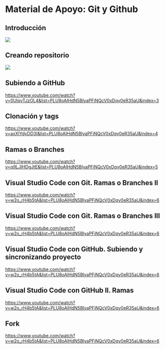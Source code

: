 # Material de Apoyo: Git y Github


## Introducción

[![](http://img.youtube.com/vi/ANF1X42_ae4/0.jpg)](http://www.youtube.com/watch?v=ANF1X42_ae4 "Introducción")

## Creando repositorio
[![](http://img.youtube.com/vi/qk-GWtcdQek/0.jpg)](http://www.youtube.com/watch?v=qk-GWtcdQek "Creando repositorio")

## Subiendo a GitHub

https://www.youtube.com/watch?v=0UlqvTJzOL4&list=PLU8oAlHdN5BlyaPFiNQcV0xDqy0eR35aU&index=3


## Clonación y tags

https://www.youtube.com/watch?v=axXlYdyDD3I&list=PLU8oAlHdN5BlyaPFiNQcV0xDqy0eR35aU&index=4

## Ramas o Branches

https://www.youtube.com/watch?v=q9LJIHDgJtE&list=PLU8oAlHdN5BlyaPFiNQcV0xDqy0eR35aU&index=5

## Visual Studio Code con Git. Ramas o Branches II

https://www.youtube.com/watch?v=w2o_rH4b5tA&list=PLU8oAlHdN5BlyaPFiNQcV0xDqy0eR35aU&index=6

## Visual Studio Code con Git. Ramas o Branches III

https://www.youtube.com/watch?v=w2o_rH4b5tA&list=PLU8oAlHdN5BlyaPFiNQcV0xDqy0eR35aU&index=6

## Visual Studio Code con GitHub. Subiendo y sincronizando proyecto

https://www.youtube.com/watch?v=w2o_rH4b5tA&list=PLU8oAlHdN5BlyaPFiNQcV0xDqy0eR35aU&index=6

## Visual Studio Code con GitHub II. Ramas

https://www.youtube.com/watch?v=w2o_rH4b5tA&list=PLU8oAlHdN5BlyaPFiNQcV0xDqy0eR35aU&index=6

## Fork

https://www.youtube.com/watch?v=w2o_rH4b5tA&list=PLU8oAlHdN5BlyaPFiNQcV0xDqy0eR35aU&index=6